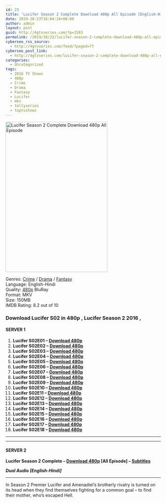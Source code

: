 ```yaml
---
id: 23
title: 'Lucifer Season 2 Complete Download 480p All Episode [English-Hindi]'
date: 2019-10-23T16:04:24+00:00
author: admin
layout: post
guid: http://4gtvseries.com/?p=1583
permalink: /2019/10/23/lucifer-season-2-complete-download-480p-all-episode-english-hindi/
cyberseo_rss_source:
  - http://4gtvseries.com/feed/?paged=77
cyberseo_post_link:
  - http://4gtvseries.com/lucifer-season-2-complete-download-480p-all-episode/
categories:
  - Uncategorized
tags:
  - 2016 TV Shows
  - 480p
  - Crime
  - Drama
  - Fantasy
  - Lucifer
  - mkv
  - tellyseries
  - toptvshows
---
```

<img loading="lazy" class="aligncenter" src="https://1.bp.blogspot.com/-QJN050QyO50/XbBszr1gR6I/AAAAAAAAAnc/aMaQFvXfF-EGeS1JNojgIdk7EbqYhwlywCK4BGAYYCw/s1600/Lucifer%2BSeason%2B2.jpg" alt="Lucifer Season 2 Complete Download 480p All Episode" width="330" height="488" />

Genres: <a href="http://4gtvseries.com/tag/crime/" data-wpel-link="internal">Crime</a> /&nbsp;<a href="http://4gtvseries.com/tag/drama/" data-wpel-link="internal">Drama</a>&nbsp;/&nbsp;<a href="http://4gtvseries.com/tag/fantasy/" data-wpel-link="internal">Fantasy</a>  
Language: English-Hindi  
Quality:&nbsp;<a href="http://4gtvseries.com/tag/480p/" data-wpel-link="internal">480p</a> BluRay  
Format: MKV  
Size: 150MB  
IMDB Rating: 8.2 out of 10

### **Download Lucifer S02 in 480p , Lucifer Season 2 2016 ,&nbsp;**

#### <span><strong>SERVER 1</strong></span>

  1. **Lucifer S02E01 – <a href="http://slink.dl480p.xyz/I8sZo" data-wpel-link="external" target="_blank" rel="nofollow external noopener noreferrer" class="wpel-icon-left"><i class="wpel-icon fa fa-download" aria-hidden="true"></i>Download 480p</a>**
  2. **Lucifer S02E02 – <a href="http://slink.dl480p.xyz/JKX9" data-wpel-link="external" target="_blank" rel="nofollow external noopener noreferrer" class="wpel-icon-left"><i class="wpel-icon fa fa-download" aria-hidden="true"></i>Download 480p</a>**
  3. **Lucifer S02E03 – <a href="http://slink.dl480p.xyz/sD0tTxhz" data-wpel-link="external" target="_blank" rel="nofollow external noopener noreferrer" class="wpel-icon-left"><i class="wpel-icon fa fa-download" aria-hidden="true"></i>Download 480p</a>**
  4. **Lucifer S02E04 – <a href="http://slink.dl480p.xyz/U8KP" data-wpel-link="external" target="_blank" rel="nofollow external noopener noreferrer" class="wpel-icon-left"><i class="wpel-icon fa fa-download" aria-hidden="true"></i>Download 480p</a>**
  5. **Lucifer S02E05 – <a href="http://slink.dl480p.xyz/ubF1" data-wpel-link="external" target="_blank" rel="nofollow external noopener noreferrer" class="wpel-icon-left"><i class="wpel-icon fa fa-download" aria-hidden="true"></i>Download 480p</a>**
  6. **Lucifer S02E06 – <a href="http://slink.dl480p.xyz/ZQHKIJ" data-wpel-link="external" target="_blank" rel="nofollow external noopener noreferrer" class="wpel-icon-left"><i class="wpel-icon fa fa-download" aria-hidden="true"></i>Download 480p</a>**
  7. **Lucifer S02E07 – <a href="http://slink.dl480p.xyz/azlzjyLS" data-wpel-link="external" target="_blank" rel="nofollow external noopener noreferrer" class="wpel-icon-left"><i class="wpel-icon fa fa-download" aria-hidden="true"></i>Download 480p</a>**
  8. **Lucifer S02E08 – <a href="http://slink.dl480p.xyz/gYLLhlm" data-wpel-link="external" target="_blank" rel="nofollow external noopener noreferrer" class="wpel-icon-left"><i class="wpel-icon fa fa-download" aria-hidden="true"></i>Download 480p</a>**
  9. **Lucifer S02E09 – <a href="http://slink.dl480p.xyz/hu91Thug" data-wpel-link="external" target="_blank" rel="nofollow external noopener noreferrer" class="wpel-icon-left"><i class="wpel-icon fa fa-download" aria-hidden="true"></i>Download 480p</a>**
 10. **Lucifer S02E10 – <a href="http://slink.dl480p.xyz/oPzwC" data-wpel-link="external" target="_blank" rel="nofollow external noopener noreferrer" class="wpel-icon-left"><i class="wpel-icon fa fa-download" aria-hidden="true"></i>Download 480p</a>**
 11. **Lucifer S02E11 – <a href="http://slink.dl480p.xyz/fSWp" data-wpel-link="external" target="_blank" rel="nofollow external noopener noreferrer" class="wpel-icon-left"><i class="wpel-icon fa fa-download" aria-hidden="true"></i>Download 480p</a>**
 12. **Lucifer S02E12 – <a href="http://slink.dl480p.xyz/SkIi7" data-wpel-link="external" target="_blank" rel="nofollow external noopener noreferrer" class="wpel-icon-left"><i class="wpel-icon fa fa-download" aria-hidden="true"></i>Download 480p</a>**
 13. **Lucifer S02E13 – <a href="http://slink.dl480p.xyz/eLrlI" data-wpel-link="external" target="_blank" rel="nofollow external noopener noreferrer" class="wpel-icon-left"><i class="wpel-icon fa fa-download" aria-hidden="true"></i>Download 480p</a>**
 14. **Lucifer S02E14 – <a href="http://slink.dl480p.xyz/aif1ODay" data-wpel-link="external" target="_blank" rel="nofollow external noopener noreferrer" class="wpel-icon-left"><i class="wpel-icon fa fa-download" aria-hidden="true"></i>Download 480p</a>**
 15. **Lucifer S02E15 – <a href="http://slink.dl480p.xyz/88k0noP1" data-wpel-link="external" target="_blank" rel="nofollow external noopener noreferrer" class="wpel-icon-left"><i class="wpel-icon fa fa-download" aria-hidden="true"></i>Download 480p</a>**
 16. **Lucifer S02E16 – <a href="http://slink.dl480p.xyz/TKr7keZ2" data-wpel-link="external" target="_blank" rel="nofollow external noopener noreferrer" class="wpel-icon-left"><i class="wpel-icon fa fa-download" aria-hidden="true"></i>Download 480p</a>**
 17. **Lucifer S02E17 – <a href="http://slink.dl480p.xyz/AMv4QLsE" data-wpel-link="external" target="_blank" rel="nofollow external noopener noreferrer" class="wpel-icon-left"><i class="wpel-icon fa fa-download" aria-hidden="true"></i>Download 480p</a>**
 18. **Lucifer S02E18 – <a href="http://slink.dl480p.xyz/7tVVX6te" data-wpel-link="external" target="_blank" rel="nofollow external noopener noreferrer" class="wpel-icon-left"><i class="wpel-icon fa fa-download" aria-hidden="true"></i>Download 480p</a>**

* * *

* * *

#### <span><strong>SERVER 2</strong></span>

**Lucifer Season 2 Complete – <a href="http://dl480p.xyz/1365/" data-wpel-link="external" target="_blank" rel="nofollow external noopener noreferrer" class="wpel-icon-left"><i class="wpel-icon fa fa-download" aria-hidden="true"></i>Download 480p</a> [All Episode] – <a href="https://subscene.com/subtitles/lucifer-second-season-2016" data-wpel-link="external" target="_blank" rel="nofollow external noopener noreferrer" class="wpel-icon-left"><i class="wpel-icon fa fa-download" aria-hidden="true"></i>Subtitles</a>**

<span><em><strong>Dual Audio [English-Hindi]</strong></em></span>

* * *

In Season 2 Premier Lucifer and Amenadiel’s brotherly rivalry is turned on its head when they find themselves fighting for a common goal – to find their mother, who’s escaped Hell.

<div align="center">
</div>
